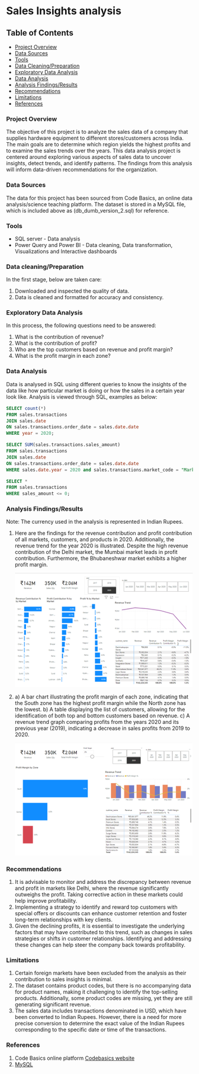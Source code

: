 # Sales Insights analysis

## Table of Contents

  - [Project Overview](#project-overview)
  - [Data Sources](#data-sources)
  - [Tools](#tools)
  - [Data Cleaning/Preparation](#data-cleaningpreparation)
  - [Exploratory Data Analysis](#exploratory-data-analysis)
  - [Data Analysis](#data-analysis)
  - [Analysis Findings/Results](#analysis-findingsresults)
  - [Recommendations](#recommendations)
  - [Limitations](#limitations)
  - [References](#references)

### Project Overview

The objective of this project is to analyze the sales data of a company that supplies hardware equipment to different stores/customers across India. The main goals are to determine which region yields the highest profits and to examine the sales trends over the years.
This data analysis project is centered around exploring various aspects of sales data to uncover insights, detect trends, and identify patterns. The findings from this analysis will inform data-driven recommendations for the organization.

### Data Sources

The data for this project has been sourced from Code Basics, an online data analysis/science teaching platform. The dataset is stored in a MySQL file, which is included above as (db_dumb_version_2.sql) for reference.

### Tools

- SQL server - Data analysis
- Power Query and Power BI - Data cleaning, Data transformation, Visualizations and Interactive dashboards

### Data cleaning/Preparation

In the first stage, below are taken care:
1. Downloaded and inspected the quality of data.
2. Data is cleaned and formatted for accuracy and consistency.

### Exploratory Data Analysis

In this process, the following questions need to be answered:

1. What is the contribution of revenue?
2. What is the contribution of profit?
3. Who are the top customers based on revenue and profit margin?
4. What is the profit margin in each zone?

### Data Analysis

Data is analysed in SQL using different queries to know the insights of the data like how particular market is doing or how the sales in a certain year look like.
Analysis is viewed through SQL, examples as below:

```sql
SELECT count(*)
FROM sales.transactions
JOIN sales.date
ON sales.transactions.order_date = sales.date.date
WHERE year = 2020;
```
```sql
SELECT SUM(sales.transactions.sales_amount)
FROM sales.transactions
JOIN sales.date
ON sales.transactions.order_date = sales.date.date
WHERE sales.date.year = 2020 and sales.transactions.market_code = "Mark001";
```
```sql
SELECT *
FROM sales.transactions
WHERE sales_amount <= 0;
```

### Analysis Findings/Results

Note: The currency used in the analysis is represented in Indian Rupees.

1. Here are the findings for the revenue contribution and profit contribution of all markets, customers, and products in 2020. Additionally, the revenue trend for the year 2020 is illustrated.
   Despite the high revenue contribution of the Delhi market, the Mumbai market leads in profit contribution. Furthermore, the Bhubaneshwar market exhibits a higher profit margin.


     <img src="Profit margin Insights.png" width="550" />


2. a) A bar chart illustrating the profit margin of each zone, indicating that the South zone has the highest profit margin while the North zone has the lowest.
   b) A table displaying the list of customers, allowing for the identification of both top and bottom customers based on revenue.
  c) A revenue trend graph comparing profits from the years 2020 and its previous year (2019), indicating a decrease in sales profits from 2019 to 2020.


   <img src="Performance Insights.png" width="550" />

### Recommendations

1. It is advisable to monitor and address the discrepancy between revenue and profit in markets like Delhi, where the revenue significantly outweighs the profit. Taking corrective action in these markets could help improve profitability.
2. Implementing a strategy to identify and reward top customers with special offers or discounts can enhance customer retention and foster long-term relationships with key clients.
3. Given the declining profits, it is essential to investigate the underlying factors that may have contributed to this trend, such as changes in sales strategies or shifts in customer relationships. Identifying and addressing these changes can help steer the company back towards profitability.

### Limitations

1. Certain foreign markets have been excluded from the analysis as their contribution to sales insights is minimal.
2. The dataset contains product codes, but there is no accompanying data for product names, making it challenging to identify the top-selling products. Additionally, some product codes are missing, yet they are still generating significant revenue.
3. The sales data includes transactions denominated in USD, which have been converted to Indian Rupees. However, there is a need for more precise conversion to determine the exact value of the Indian Rupees corresponding to the specific date or time of the transactions.

### References

1. Code Basics online platform [Codebasics website](https://codebasics.io/)
2. [MySQL](https://www.mysql.com/)

